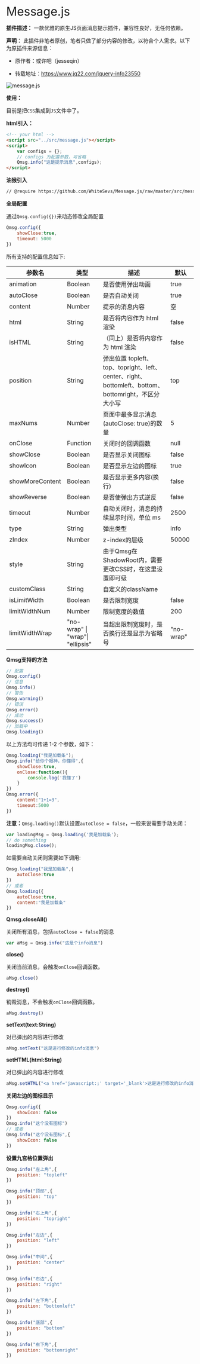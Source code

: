 <font size="6">Message.js</font>

**插件描述：**
一款优雅的原生JS页面消息提示插件，兼容性良好，无任何依赖。



**声明：**
此插件非笔者原创，笔者只做了部分内容的修改，以符合个人需求。以下为原插件来源信息：

- 原作者：或许吧（jesseqin）

- 转载地址：https://www.jq22.com/jquery-info23550

![message.js](https://raw.githubusercontent.com/WhiteSevs/Message.js/master/assets/intro-zh.jpg)

**使用：**

目前是把`CSS`集成到`JS`文件中了。

**html引入：**

```html
<!-- your html -->
<script src="../src/message.js"></script>
<script>
    var configs = {};
    // configs 为配置参数，可省略
    Qmsg.info("这是提示消息",configs);
</script>
```

**油猴引入**

```html
// @require https://github.com/WhiteSevs/Message.js/raw/master/src/message.js
```

**全局配置**

通过`Qmsg.config({})`来动态修改全局配置

```javascript
Qmsg.config({
    showClose:true,
    timeout: 5000
})
```

所有支持的配置信息如下:

| 参数名          | 类型                             | 描述                                                                                                | 默认      |
| --------------- | -------------------------------- | --------------------------------------------------------------------------------------------------- | --------- |
| animation       | Boolean                          | 是否使用弹出动画                                                                                    | true      |
| autoClose       | Boolean                          | 是否自动关闭                                                                                        | true      |
| content         | Number                           | 提示的消息内容                                                                                      | 空        |
| html            | String                           | 是否将内容作为 html 渲染                                                                            | false     |
| isHTML          | String                           | （同上）是否将内容作为 html 渲染                                                                    | false     |
| position        | String                           | 弹出位置 topleft、top、topright、left、center、right、bottomleft、bottom、bottomright，不区分大小写 | top       |
| maxNums         | Number                           | 页面中最多显示消息(autoClose: true)的数量                                                           | 5         |
| onClose         | Function                         | 关闭时的回调函数                                                                                    | null      |
| showClose       | Boolean                          | 是否显示关闭图标                                                                                    | false     |
| showIcon        | Boolean                          | 是否显示左边的图标                                                                                  | true      |
| showMoreContent | Boolean                          | 是否显示更多内容(换行)                                                                              | false     |
| showReverse     | Boolean                          | 是否使弹出方式逆反                                                                                  | false     |
| timeout         | Number                           | 自动关闭时，消息的持续显示时间，单位 ms                                                             | 2500      |
| type            | String                           | 弹出类型                                                                                            | info      |
| zIndex          | Number                           | z-index的层级                                                                                       | 50000     |
| style           | String                           | 由于Qmsg在ShadowRoot内，需要更改CSS时，在这里设置即可级                                             |           |
| customClass     | String                           | 自定义的className                                                                                   |           |
| isLimitWidth    | Boolean                          | 是否限制宽度                                                                                        | false     |
| limitWidthNum   | Number                           | 限制宽度的数值                                                                                      | 200       |
| limitWidthWrap  | "no-wrap" \| "wrap"\| "ellipsis" | 当超出限制宽度时，是否换行还是显示为省略号                                                          | "no-wrap" |


**Qmsg支持的方法**

```javascript
// 配置
Qmsg.config()
// 信息
Qmsg.info()
// 警告
Qmsg.warning()
// 错误
Qmsg.error()
// 成功
Qmsg.success()
// 加载中
Qmsg.loading()
```

以上方法均可传递 1-2 个参数，如下：

```javascript
Qmsg.loading("我是加载条");
Qmsg.info("给你个眼神，你懂得",{
    showClose:true,
    onClose:function(){
        console.log('我懂了')
    }
})
Qmsg.error({
    content:"1+1=3",
    timeout:5000
})
```

**注意：**`Qmsg.loading()`默认设置`autoClose = false`，一般来说需要手动关闭：

```javascript
var loadingMsg = Qmsg.loading('我是加载条');
// do something
loadingMsg.close();
```

如需要自动关闭则需要如下调用:

```javascript
Qmsg.loading("我是加载条",{
    autoClose:true
})
// 或者
Qmsg.loading({
    autoClose:true,
    content:"我是加载条"
})
```

**Qmsg.closeAll()**

关闭所有消息，包括`autoClose = false`的消息

```javascript
var aMsg = Qmsg.info("这是个info消息")
```

**close()**

关闭当前消息，会触发`onClose`回调函数。

```javascript
aMsg.close()
```

**destroy()**

销毁消息，不会触发`onClose`回调函数。

```javascript
aMsg.destroy()
```
**setText(text:String)**

对已弹出的内容进行修改

```javascript
aMsg.setText("这是进行修改的info消息")
```

**setHTML(html:String)**

对已弹出的内容进行修改

```javascript
aMsg.setHTML("<a href='javascript:;' target='_blank'>这是进行修改的info消息超链接</a>")
```

**关闭左边的图标显示**

```javascript
Qmsg.config({
    showIcon: false
})
Qmsg.info("这个没有图标")
// 或者
Qmsg.info("这个没有图标",{
    showIcon: false
})
```

**设置九宫格位置弹出**

```javascript
Qmsg.info("左上角",{
    position: "topleft"
})

Qmsg.info("顶部",{
    position: "top"
})

Qmsg.info("右上角",{
    position: "topright"
})

Qmsg.info("左边",{
    position: "left"
})

Qmsg.info("中间",{
    position: "center"
})

Qmsg.info("右边",{
    position: "right"
})

Qmsg.info("左下角",{
    position: "bottomleft"
})

Qmsg.info("底部",{
    position: "bottom"
})

Qmsg.info("右下角",{
    position: "bottomright"
})
```